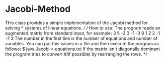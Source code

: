 # Jacobi-Method
This class provides a simple implementation of the Jacobi method for solving  * systems of linear equations. */  /*   How to use:   The program reads an augmented matrix from standard input,   for example:      3    5 -2  3 -1   -3  9  1  2    2 -1 -7  3    The number in the first line is the number of equations   and number of variables. You can put this values in a file   and then execute the program as follows:    $ java Jacobi &lt; equations.txt    If the matrix isn't diagonally dominant the program tries   to convert it(if possible) by rearranging the rows. */
